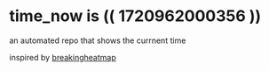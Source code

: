 # time_now is (( 1720962000356 ))

an automated repo that shows the currnent time

inspired by [breakingheatmap](https://github.com/breakingheatmap/breakingheatmap)